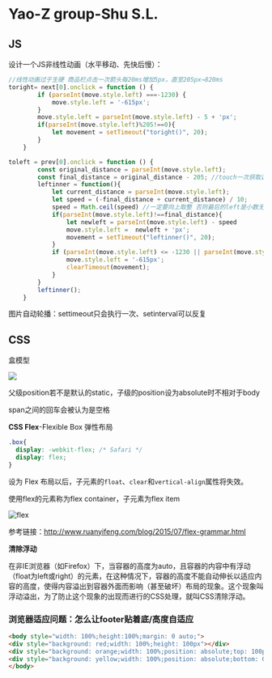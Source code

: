 # Yao-Z group-Shu S.L.

## JS

设计一个JS非线性动画（水平移动、先快后慢）：

```javascript
//线性动画过于生硬 商品栏点击一次箭头每20ms增加5px，直至205px→820ms
toright= next[0].onclick = function () {
        if (parseInt(move.style.left) ===-1230) {
            move.style.left = '-615px';
        }
        move.style.left = parseInt(move.style.left) - 5 + 'px';
        if(parseInt(move.style.left)%205!==0){
            let movement = setTimeout("toright()", 20);
        }
    }
```

```javascript
toleft = prev[0].onclick = function () {
        const original_distance = parseInt(move.style.left);
        const final_distance = original_distance - 205; //touch一次获取这两项
        leftinner = function(){
            let current_distance = parseInt(move.style.left);
            let speed = (-final_distance + current_distance) / 10;
            speed = Math.ceil(speed) //一定要向上取整 否则最后的left是小数无法满足要求
            if(parseInt(move.style.left)!==final_distance){
                let newleft = parseInt(move.style.left) - speed
                move.style.left =  newleft + 'px';
                movement = setTimeout("leftinner()", 20);
            }
            if (parseInt(move.style.left) <= -1230 || parseInt(move.style.left)>=0 ) { //初始化
                move.style.left = '-615px';
                clearTimeout(movement);
            }
        }
        leftinner();
    }
```

图片自动轮播：settimeout只会执行一次、setinterval可以反复

## CSS

盒模型

![](../boxmodel.png)

父级position若不是默认的static，子级的position设为absolute时不相对于body

span之间的回车会被认为是空格

**CSS Flex**-Flexible Box 弹性布局

```css
.box{
  display: -webkit-flex; /* Safari */
  display: flex;
}
```

设为 Flex 布局以后，子元素的`float`、`clear`和`vertical-align`属性将失效。

使用flex的元素称为flex container，子元素为flex item

![flex](../flex.png)

参考链接：http://www.ruanyifeng.com/blog/2015/07/flex-grammar.html

**清除浮动**

在非IE浏览器（如Firefox）下，当容器的高度为auto，且容器的内容中有浮动（float为left或right）的元素，在这种情况下，容器的高度不能自动伸长以适应内容的高度，使得内容溢出到容器外面而影响（甚至破坏）布局的现象。这个现象叫浮动溢出，为了防止这个现象的出现而进行的CSS处理，就叫CSS清除浮动。

### 浏览器适应问题：怎么让footer贴着底/高度自适应

```html
<body style="width: 100%;height:100%;margin: 0 auto;">
<div style="background: red;width: 100%;height: 100px"></div>
<div style="background: orange;width: 100%;position: absolute;top: 100px;bottom: 100px"></div>
<div style="background: yellow;width: 100%;position: absolute;bottom: 0;height: 100px"></div>
</body>
```

